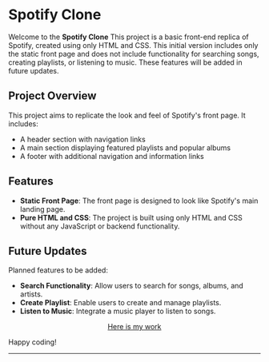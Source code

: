    # Spotify Clone

Welcome to the **Spotify Clone** This project is a basic front-end replica of Spotify, created using only HTML and CSS. This initial version includes only the static front page and does not include functionality for searching songs, creating playlists, or listening to music. These features will be added in future updates.

## Project Overview

This project aims to replicate the look and feel of Spotify's front page. It includes:

- A header section with navigation links
- A main section displaying featured playlists and popular albums
- A footer with additional navigation and information links

## Features

- **Static Front Page**: The front page is designed to look like Spotify's main landing page.
- **Pure HTML and CSS**: The project is built using only HTML and CSS without any JavaScript or backend functionality.

## Future Updates

Planned features to be added:

- **Search Functionality**: Allow users to search for songs, albums, and artists.
- **Create Playlist**: Enable users to create and manage playlists.
- **Listen to Music**: Integrate a music player to listen to songs.

<p align="center">
    <a href="https://sahil-pant.github.io/Spotify-Clone_Homepage/SpotifyClone.html">Here is my work</a> 
  </p>

Happy coding!

---
